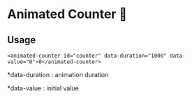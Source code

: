# **Animated Counter 🔢**

## Usage
```
<animated-counter id="counter" data-duration="1000" data-value="0">0</animated-counter>
```

*data-duration : animation duration

*data-value : initial value
